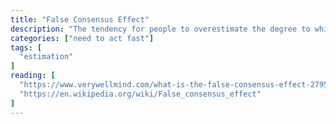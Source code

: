 ```yaml
---
title: "False Consensus Effect"
description: "The tendency for people to overestimate the degree to which others agree with them."
categories: ["need to act fast"]
tags: [
  "estimation"
]
reading: [
  "https://www.verywellmind.com/what-is-the-false-consensus-effect-2795030",
  "https://en.wikipedia.org/wiki/False_consensus_effect"
]
---
```


